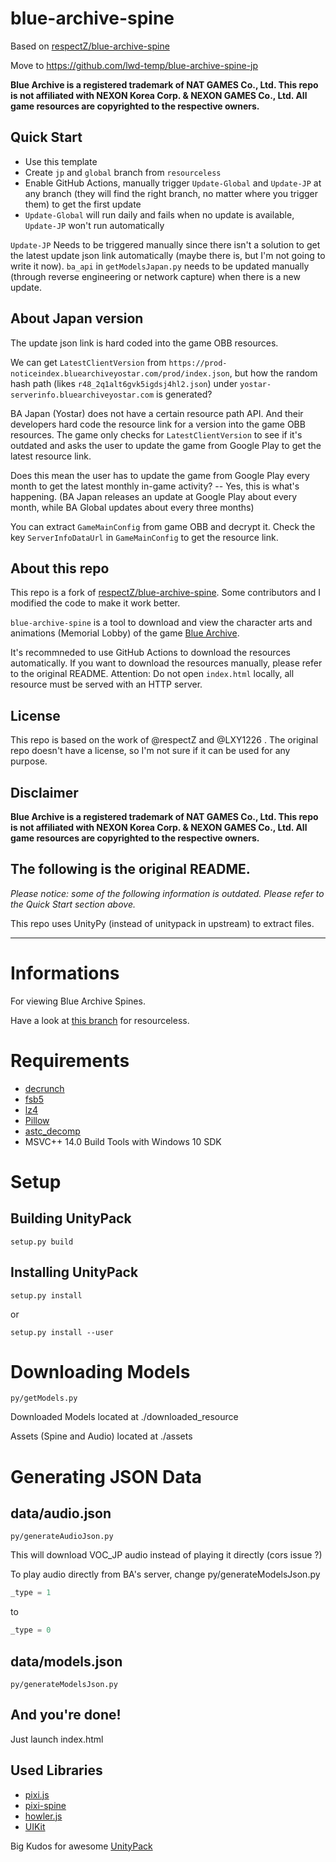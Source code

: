 # blue-archive-spine
Based on [respectZ/blue-archive-spine](https://github.com/respectZ/blue-archive-spine)

Move to https://github.com/lwd-temp/blue-archive-spine-jp

**Blue Archive is a registered trademark of NAT GAMES Co., Ltd. This repo is not affiliated with NEXON Korea Corp. & NEXON GAMES Co., Ltd. All game resources are copyrighted to the respective owners.**

## Quick Start
* Use this template
* Create `jp` and `global` branch from `resourceless`
* Enable GitHub Actions, manually trigger `Update-Global` and `Update-JP` at any branch (they will find the right branch, no matter where you trigger them) to get the first update
* `Update-Global` will run daily and fails when no update is available, `Update-JP` won't run automatically

`Update-JP` Needs to be triggered manually since there isn't a solution to get the latest update json link automatically (maybe there is, but I'm not going to write it now). `ba_api` in `getModelsJapan.py` needs to be updated manually (through reverse engineering or network capture) when there is a new update.

## About Japan version
The update json link is hard coded into the game OBB resources.

We can get `LatestClientVersion` from `https://prod-noticeindex.bluearchiveyostar.com/prod/index.json`, but how the random hash path (likes `r48_2q1alt6gvk5igdsj4hl2.json`) under `yostar-serverinfo.bluearchiveyostar.com` is generated?

BA Japan (Yostar) does not have a certain resource path API. And their developers hard code the resource link for a version into the game OBB resources. The game only checks for `LatestClientVersion` to see if it's outdated and asks the user to update the game from Google Play to get the latest resource link.

Does this mean the user has to update the game from Google Play every month to get the latest monthly in-game activity? -- Yes, this is what's happening. (BA Japan releases an update at Google Play about every month, while BA Global updates about every three months)

You can extract `GameMainConfig` from game OBB and decrypt it. Check the key `ServerInfoDataUrl` in `GameMainConfig` to get the resource link.

## About this repo
This repo is a fork of [respectZ/blue-archive-spine](https://github.com/respectZ/blue-archive-spine). Some contributors and I modified the code to make it work better.

`blue-archive-spine` is a tool to download and view the character arts and animations (Memorial Lobby) of the game [Blue Archive](https://bluearchive.nexon.com/home).

It's recommneded to use GitHub Actions to download the resources automatically. If you want to download the resources manually, please refer to the original README. Attention: Do not open `index.html` locally, all resource must be served with an HTTP server.

## License
This repo is based on the work of @respectZ and @LXY1226 . The original repo doesn't have a license, so I'm not sure if it can be used for any purpose.

## Disclaimer
**Blue Archive is a registered trademark of NAT GAMES Co., Ltd. This repo is not affiliated with NEXON Korea Corp. & NEXON GAMES Co., Ltd. All game resources are copyrighted to the respective owners.**

## The following is the original README.

*Please notice: some of the following information is outdated. Please refer to the Quick Start section above.*

This repo uses UnityPy (instead of unitypack in upstream) to extract files.

-----

# Informations
For viewing Blue Archive Spines.

Have a look at [this branch](https://github.com/respectZ/blue-archive-spine/tree/resourceless) for resourceless.

# Requirements
- [decrunch](https://github.com/HearthSim/decrunch/)
- [fsb5](https://github.com/HearthSim/python-fsb5)
- [lz4](https://github.com/python-lz4/python-lz4)
- [Pillow](https://python-pillow.org/)
- [astc_decomp](https://github.com/K0lb3/astc_decomp/)
- MSVC++ 14.0 Build Tools with Windows 10 SDK

# Setup
## Building UnityPack
```
setup.py build
```
## Installing UnityPack
```
setup.py install
```
or
```
setup.py install --user
```

# Downloading Models
```
py/getModels.py
```
Downloaded Models located at ./downloaded_resource

Assets (Spine and Audio) located at ./assets

# Generating JSON Data
## data/audio.json
```
py/generateAudioJson.py
```
This will download VOC_JP audio instead of playing it directly (cors issue ?)

To play audio directly from BA's server, change py/generateModelsJson.py
```python
_type = 1
```
to
```python
_type = 0
```
## data/models.json
```
py/generateModelsJson.py
```
## And you're done!
Just launch index.html

## Used Libraries
- [pixi.js](https://pixijs.com/)
- [pixi-spine](https://github.com/pixijs/spine)
- [howler.js](https://howlerjs.com/)
- [UIKit](https://getuikit.com/)

Big Kudos for awesome [UnityPack](https://github.com/HearthSim/UnityPack)
